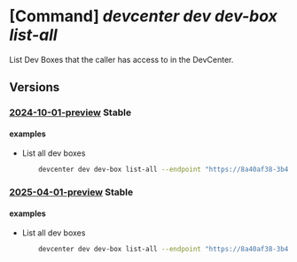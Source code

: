 # [Command] _devcenter dev dev-box list-all_

List Dev Boxes that the caller has access to in the DevCenter.

## Versions

### [2024-10-01-preview](/Resources/data-plane/microsoft.devcenter/L2RldmJveGVz/2024-10-01-preview.xml) **Stable**

<!-- data-plane:microsoft.devcenter /devboxes 2024-10-01-preview -->

#### examples

- List all dev boxes
    ```bash
        devcenter dev dev-box list-all --endpoint "https://8a40af38-3b4c-4672-a6a4-5e964b1870ed-contosodevcenter.centralus.devcenter.azure.com/"
    ```

### [2025-04-01-preview](/Resources/data-plane/microsoft.devcenter/L2RldmJveGVz/2025-04-01-preview.xml) **Stable**

<!-- data-plane:microsoft.devcenter /devboxes 2025-04-01-preview -->

#### examples

- List all dev boxes
    ```bash
        devcenter dev dev-box list-all --endpoint "https://8a40af38-3b4c-4672-a6a4-5e964b1870ed-contosodevcenter.centralus.devcenter.azure.com/"
    ```

